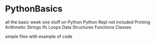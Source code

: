 # PythonBasics

all the basic week one stuff on Python
Python Repl not included
  Printing
  Arithmetic
  Strings
  Ifs
  Loops
  Data Structures
  Functions
  Classes

simple files with example of code
